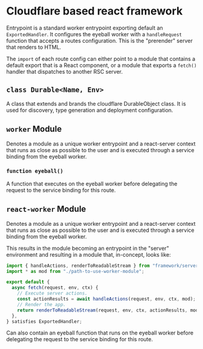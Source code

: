 # Cloudflare based react framework

Entrypoint is a standard worker entrypoint exporting default an `ExportedHandler`. It configures the eyeball worker with a `handleRequest` function that accepts a routes configuration. This is the "prerender" server that renders to HTML.

The `import` of each route config can either point to a module that contains a default export that is a React component, or a module that exports a `fetch()` handler that dispatches to another RSC server.

## `class Durable<Name, Env>`

A class that extends and brands the cloudflare DurableObject class. It is used for discovery, type generation and deployment configuration.

## `worker` Module

Denotes a module as a unique worker entrypoint and a react-server context that runs as close as possible to the user and is executed through a service binding from the eyeball worker.

### `function eyeball()`

A function that executes on the eyeball worker before delegating the request to the service binding for this route.

## `react-worker` Module

Denotes a module as a unique worker entrypoint and a react-server context that runs as close as possible to the user and is executed through a service binding from the eyeball worker.

This results in the module becoming an entrypoint in the "server" environment and resulting in a module that, in-concept, looks like:

```ts
import { handleActions, renderToReadableStream } from "framework/server";
import * as mod from "./path-to-use-worker-module";

export default {
  async fetch(request, env, ctx) {
    // Execute server actions.
    const actionResults = await handleActions(request, env, ctx, mod);
    // Render the app.
    return renderToReadableStream(request, env, ctx, actionResults, mod);
  },
} satisfies ExportedHandler;
```

Can also contain an eyeball function that runs on the eyeball worker before delegating the request to the service binding for this route.
